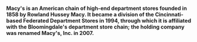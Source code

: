 #### Macy's is an American chain of high-end department stores founded in 1858 by Rowland Hussey Macy. It became a division of the Cincinnati-based Federated Department Stores in 1994, through which it is affiliated with the Bloomingdale's department store chain; the holding company was renamed Macy's, Inc. in 2007.